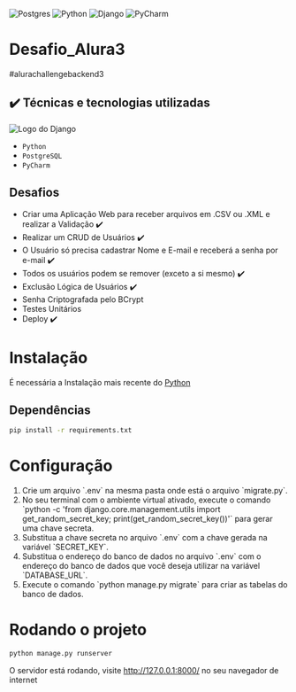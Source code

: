 ![Postgres](https://img.shields.io/badge/postgres-%23316192.svg?style=for-the-badge&logo=postgresql&logoColor=white)
![Python](https://img.shields.io/badge/python-3670A0?style=for-the-badge&logo=python&logoColor=ffdd54)
![Django](https://img.shields.io/badge/Django-092E20?style=for-the-badge&logo=django&logoColor=white)
![PyCharm](https://img.shields.io/badge/PyCharm-000000.svg?&style=for-the-badge&logo=PyCharm&logoColor=white)
# Desafio_Alura3
#alurachallengebackend3

## ✔️ Técnicas e tecnologias utilizadas

<img src="https://upload.wikimedia.org/wikipedia/commons/thumb/7/75/Django_logo.svg/2560px-Django_logo.svg.png" alt="Logo do Django">

- ``Python``
- ``PostgreSQL``
- ``PyCharm``

## Desafios
- Criar uma Aplicação Web para receber arquivos em .CSV ou .XML e realizar a Validação ✔️
- Realizar um CRUD de Usuários ✔️
- O Usuário só precisa cadastrar Nome e E-mail e receberá a senha por e-mail ✔️
- Todos os usuários podem se remover (exceto a si mesmo) ✔️
- Exclusão Lógica de Usuários ✔️
- Senha Criptografada pelo BCrypt
- Testes Unitários
- Deploy ✔️

<h1> Instalação </h1>
É necessária a Instalação mais recente do <a href="https://www.python.org/downloads/" target="_blank">Python</a>

<h2> Dependências</h2>

````sh
pip install -r requirements.txt
````

<h1> Configuração </h1>
<ol>
  <li> Crie um arquivo `.env` na mesma pasta onde está o arquivo `migrate.py`.</li>
  <li>No seu terminal com o ambiente virtual ativado, execute o comando `python -c 'from django.core.management.utils import get_random_secret_key; print(get_random_secret_key())'` para gerar uma chave secreta.</li>
  <li>Substitua a chave secreta no arquivo `.env` com a chave gerada na variável `SECRET_KEY`.</li>
  <li>Substitua o endereço do banco de dados no arquivo `.env` com o endereço do banco de dados que você deseja utilizar na variável `DATABASE_URL`.</li>
  <li>Execute o comando `python manage.py migrate` para criar as tabelas do banco de dados.</li>
</ol>

<h1>Rodando o projeto</h1>

```sh
python manage.py runserver
```

O servidor está rodando, visite http://127.0.0.1:8000/ no seu navegador de internet

